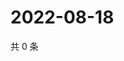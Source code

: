 # 2022-08-18

共 0 条

<!-- BEGIN WEIBO -->
<!-- 最后更新时间 Thu Aug 18 2022 18:19:48 GMT+0800 (China Standard Time) -->

<!-- END WEIBO -->
